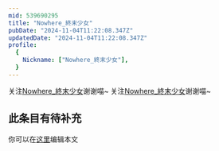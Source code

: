 ```yaml
---
mid: 539690295
title: "Nowhere_終末少女"
pubDate: "2024-11-04T11:22:08.347Z"
updatedDate: "2024-11-04T11:22:08.347Z"
profile:
  {
    Nickname: ["Nowhere_終末少女"],
  }
---
```


关注[Nowhere_終末少女](https://space.bilibili.com/539690295)谢谢喵~ 关注[Nowhere_終末少女](https://space.bilibili.com/539690295)谢谢喵~

## 此条目有待补充
你可以在[这里](https://github.com/Yuhanawa/VTuber.ICU-Content/edit/master/v/Nowhere_終末少女/index.md)编辑本文
